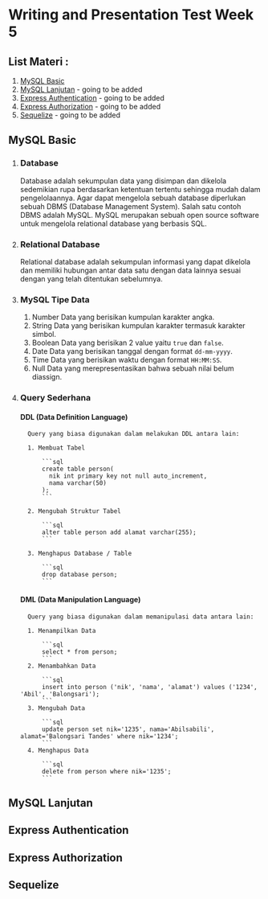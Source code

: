 # **Writing and Presentation Test Week 5**

## List Materi :

1. [MySQL Basic](https://github.com/abilsabili50/Writing-and-Presentation-Test/tree/main/week-5#mysql-basic)
2. [MySQL Lanjutan](https://github.com/abilsabili50/Writing-and-Presentation-Test/tree/main/week-5#mysql-lanjutan) - going to be added
3. [Express Authentication](https://github.com/abilsabili50/Writing-and-Presentation-Test/tree/main/week-5#express-authentication) - going to be added
4. [Express Authorization](https://github.com/abilsabili50/Writing-and-Presentation-Test/tree/main/week-5#express-authorization) - going to be added
5. [Sequelize](https://github.com/abilsabili50/Writing-and-Presentation-Test/tree/main/week-5#design-database) - going to be added

## MySQL Basic

1.  ### Database

    Database adalah sekumpulan data yang disimpan dan dikelola sedemikian rupa berdasarkan ketentuan tertentu sehingga mudah dalam pengelolaannya. Agar dapat mengelola sebuah database diperlukan sebuah DBMS (Database Management System). Salah satu contoh DBMS adalah MySQL. MySQL merupakan sebuah open source software untuk mengelola relational database yang berbasis SQL.

2.  ### Relational Database

    Relational database adalah sekumpulan informasi yang dapat dikelola dan memiliki hubungan antar data satu dengan data lainnya sesuai dengan yang telah ditentukan sebelumnya.

3.  ### MySQL Tipe Data

    1. Number
       Data yang berisikan kumpulan karakter angka.
    2. String
       Data yang berisikan kumpulan karakter termasuk karakter simbol.
    3. Boolean
       Data yang berisikan 2 value yaitu `true` dan `false`.
    4. Date
       Data yang berisikan tanggal dengan format `dd-mm-yyyy`.
    5. Time
       Data yang berisikan waktu dengan format `HH:MM:SS`.
    6. Null
       Data yang merepresentasikan bahwa sebuah nilai belum diassign.

4.  ### Query Sederhana

    #### DDL (Data Definition Language)

          Query yang biasa digunakan dalam melakukan DDL antara lain:

          1. Membuat Tabel

              ```sql
              create table person(
                nik int primary key not null auto_increment,
                nama varchar(50)
              );
              ```

          2. Mengubah Struktur Tabel

              ```sql
              alter table person add alamat varchar(255);
              ```

          3. Menghapus Database / Table

              ```sql
              drop database person;
              ```

    #### DML (Data Manipulation Language)

          Query yang biasa digunakan dalam memanipulasi data antara lain:

          1. Menampilkan Data

              ```sql
              select * from person;
              ```
          2. Menambahkan Data

              ```sql
              insert into person ('nik', 'nama', 'alamat') values ('1234', 'Abil', 'Balongsari');
              ```
          3. Mengubah Data

              ```sql
              update person set nik='1235', nama='Abilsabili', alamat='Balongsari Tandes' where nik='1234';
              ```
          4. Menghapus Data

              ```sql
              delete from person where nik='1235';
              ```

## MySQL Lanjutan

## Express Authentication

## Express Authorization

## Sequelize
